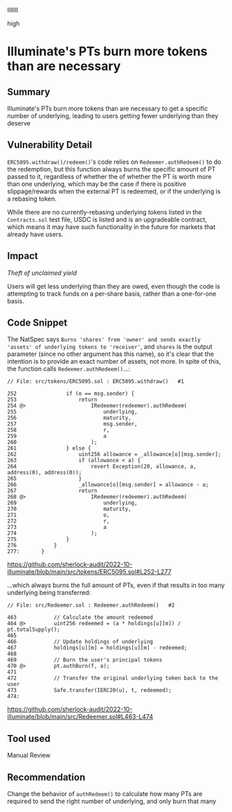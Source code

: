 IllIllI

high

# Illuminate's PTs burn more tokens than are necessary

## Summary

Illuminate's PTs burn more tokens than are necessary to get a specific number of underlying, leading to users getting fewer underlying than they deserve


## Vulnerability Detail

`ERC5095.withdraw()/redeem()`'s code relies on `Redeemer.authRedeem()` to do the redemption, but this function always burns the specific amount of PT passed to it, regardless of whether the of whether the PT is worth more than one underlying, which may be the case if there is positive slippage/rewards when the external PT is redeemed, or if the underlying is a rebasing token.

While there are no currently-rebasing underlying tokens listed in the `Contracts.sol` test file, USDC is listed and is an upgradeable contract, which means it may have such functionality in the future for markets that already have users.


## Impact

_Theft of unclaimed yield_

Users will get less underlying than they are owed, even though the code is attempting to track funds on a per-share basis, rather than a one-for-one basis.


## Code Snippet

The NatSpec says `Burns 'shares' from 'owner' and sends exactly 'assets' of underlying tokens to 'receiver'`, and `shares` is the output parameter (since no other argument has this name), so it's clear that the intention is to provide an exact number of assets, not more. In spite of this, the function calls `Redeemer.authRedeem()`...:
```solidity
// File: src/tokens/ERC5095.sol : ERC5095.withdraw()   #1

252                if (o == msg.sender) {
253                    return
254 @>                     IRedeemer(redeemer).authRedeem(
255                            underlying,
256                            maturity,
257                            msg.sender,
258                            r,
259                            a
260                        );
261                } else {
262                    uint256 allowance = _allowance[o][msg.sender];
263                    if (allowance < a) {
264                        revert Exception(20, allowance, a, address(0), address(0));
265                    }
266                    _allowance[o][msg.sender] = allowance - a;
267                    return
268 @>                     IRedeemer(redeemer).authRedeem(
269                            underlying,
270                            maturity,
271                            o,
272                            r,
273                            a
274                        );
275                }
276            }
277:       }
```
https://github.com/sherlock-audit/2022-10-illuminate/blob/main/src/tokens/ERC5095.sol#L252-L277


...which always burns the full amount of PTs, even if that results in too many underlying being transferred:
```solidity
// File: src/Redeemer.sol : Redeemer.authRedeem()   #2

463            // Calculate the amount redeemed
464 @>         uint256 redeemed = (a * holdings[u][m]) / pt.totalSupply();
465    
466            // Update holdings of underlying
467            holdings[u][m] = holdings[u][m] - redeemed;
468    
469            // Burn the user's principal tokens
470 @>         pt.authBurn(f, a);
471    
472            // Transfer the original underlying token back to the user
473            Safe.transfer(IERC20(u), t, redeemed);
474:   
```
https://github.com/sherlock-audit/2022-10-illuminate/blob/main/src/Redeemer.sol#L463-L474


## Tool used

Manual Review


## Recommendation
Change the behavior of `authRedeem()` to calculate how many PTs are required to send the right number of underlying, and only burn that many
